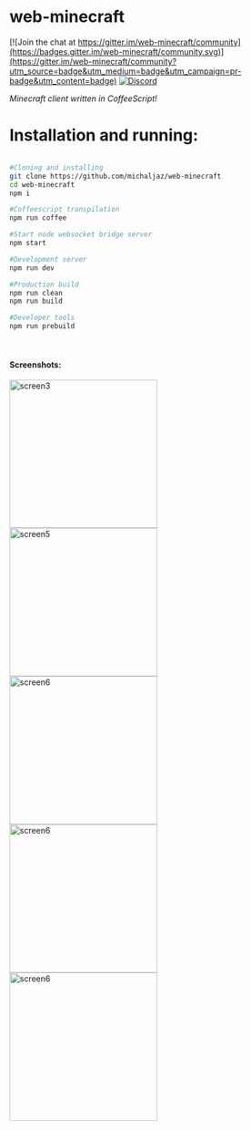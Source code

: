 # web-minecraft

[![Join the chat at https://gitter.im/web-minecraft/community](https://badges.gitter.im/web-minecraft/community.svg)](https://gitter.im/web-minecraft/community?utm_source=badge&utm_medium=badge&utm_campaign=pr-badge&utm_content=badge)
[![Discord](https://img.shields.io/badge/chat-on%20discord-brightgreen.svg)](https://discord.gg/h6DQzDx2G7)

<i>Minecraft client written in CoffeeScript!</i>

<i>
</i>
<h1>Installation and running:</h1>

```bash

#Cloning and installing
git clone https://github.com/michaljaz/web-minecraft
cd web-minecraft
npm i

#Coffeescript transpilation
npm run coffee

#Start node websocket bridge server
npm start

#Development server
npm run dev

#Production build
npm run clean
npm run build

#Developer tools
npm run prebuild

```
<br>
<h4>Screenshots:</h4>

[<img src="https://i.ibb.co/9pRSqVM/Screenshot-from-2020-11-01-18-03-37.png" alt="screen3" width="260">](https://i.ibb.co/9pRSqVM/Screenshot-from-2020-11-01-18-03-37.png)
[<img src="https://i.ibb.co/CnXjfVB/screen5.png" alt="screen5" width="260">](https://i.ibb.co/CnXjfVB/screen5.png)
[<img src="https://i.ibb.co/92CcWR7/screen6.png" alt="screen6" width="260">](https://i.ibb.co/92CcWR7/screen6.png)
[<img src="https://i.ibb.co/bgVgNRM/screen7.png" alt="screen6" width="260">](https://i.ibb.co/bgVgNRM/screen7.png)
[<img src="https://i.ibb.co/Snq5b56/screen.png" alt="screen6" width="260">](https://i.ibb.co/Snq5b56/screen.png)
